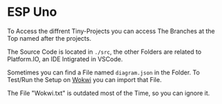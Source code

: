 # ESP Uno

To Access the diffrent Tiny-Projects you can access The Branches at the Top named after the projects.

The Source Code is located in `./src`, the other Folders are related to Platform.IO, an IDE Intigrated in VSCode.

Sometimes you can find a File named `diagram.json` in the Folder. To Test/Run the Setup on [Wokwi](https://wokwi.com/) you can import that File.

The File "Wokwi.txt" is outdated most of the Time, so you can ignore it.